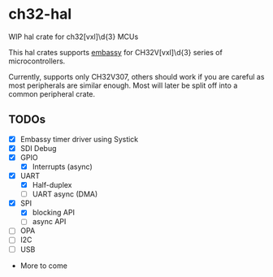 # ch32-hal

WIP hal crate for ch32[vxl]\d{3} MCUs

This hal crates supports [embassy](https://github.com/embassy-rs/embassy) for CH32V[vxl]\d{3} series of microcontrollers.

Currently, supports only CH32V307, others should work if you are careful as most peripherals are similar enough.
Most will later be split off into a common peripheral crate.

## TODOs

- [x] Embassy timer driver using Systick
- [x] SDI Debug
- [x] GPIO
    - [x] Interrupts (async)
- [x] UART
    - [x] Half-duplex
    - [ ] UART async (DMA)
- [x] SPI
    - [x] blocking API
    - [ ] async API
- [ ] OPA
- [ ] I2C
- [ ] USB
- More to come
